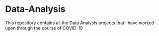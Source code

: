 # Data-Analysis
This repository contains all the Data Analysis projects that i have worked upon through the course of COVID-19
